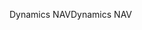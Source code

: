 <span data-ttu-id="c3ef9-101">Dynamics NAV</span><span class="sxs-lookup"><span data-stu-id="c3ef9-101">Dynamics NAV</span></span>